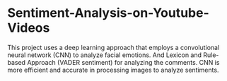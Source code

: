 # Sentiment-Analysis-on-Youtube-Videos
This project uses a deep learning approach that employs a convolutional neural network (CNN) to analyze facial emotions. And Lexicon and Rule-based Approach (VADER sentiment) for analyzing the comments. CNN is more efficient and accurate in processing images to analyze sentiments. 
